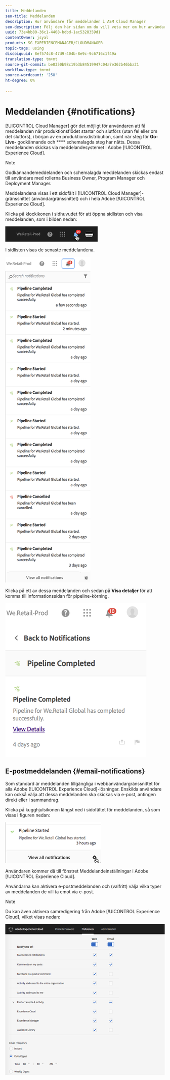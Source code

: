 ```yaml
---
title: Meddelanden
seo-title: Meddelanden
description: Hur användare får meddelanden i AEM Cloud Manager
seo-description: Följ den här sidan om du vill veta mer om hur användarna får meddelanden när en pipeline startas och slutförs - vare sig det gick eller inte lyckades - i AEM Cloud Manager.
uuid: 73e4bb80-36c1-4408-bdbd-1ac5328359d1
contentOwner: jsyal
products: SG_EXPERIENCEMANAGER/CLOUDMANAGER
topic-tags: using
discoiquuid: 8ef574c8-47d9-404b-8e9c-9c6716c1f49a
translation-type: tm+mt
source-git-commit: be0350b98c19b3b84519947c04a7e362b46bba21
workflow-type: tm+mt
source-wordcount: '258'
ht-degree: 0%

---
```



# Meddelanden {#notifications}

[!UICONTROL Cloud Manager] gör det möjligt för användaren att få meddelanden när produktionsflödet startar och slutförs (utan fel eller om det slutförs), i början av en produktionsdistribution, samt när steg för  **Go-Live-** godkännande och  **** schemalagda steg har nåtts. Dessa meddelanden skickas via meddelandesystemet i Adobe [!UICONTROL Experience Cloud].

>[!NOTE]
>
>Godkännandemeddelanden och schemalagda meddelanden skickas endast till användare med rollerna Business Owner, Program Manager och Deployment Manager.

Meddelandena visas i ett sidofält i [!UICONTROL Cloud Manager]-gränssnittet (användargränssnittet) och i hela Adobe [!UICONTROL Experience Cloud].

Klicka på klockikonen i sidhuvudet för att öppna sidlisten och visa meddelanden, som i bilden nedan:

![](assets/image2018-7-12_11-52-40.png)

I sidlisten visas de senaste meddelandena.

![](assets/screen_shot_2018-07-20at91406pm.png)

Klicka på ett av dessa meddelanden och sedan på **Visa detaljer** för att komma till informationssidan för pipeline-körning.

![](assets/screen_shot_2018-08-14at43503pm.png)

## E-postmeddelanden {#email-notifications}

Som standard är meddelanden tillgängliga i webbanvändargränssnittet för alla Adobe [!UICONTROL Experience Cloud]-lösningar. Enskilda användare kan också välja att dessa meddelanden ska skickas via e-post, antingen direkt eller i sammandrag.

Klicka på kugghjulsikonen längst ned i sidofältet för meddelanden, så som visas i figuren nedan:

![](assets/image2018-7-12_12-8-19.png)

Användaren kommer då till fönstret Meddelandeinställningar i Adobe [!UICONTROL Experience Cloud].

Användarna kan aktivera e-postmeddelanden och (valfritt) välja vilka typer av meddelanden de vill ta emot via e-post.

>[!NOTE]
>
>Du kan även aktivera samredigering från Adobe [!UICONTROL Experience Cloud], vilket visas nedan:

![](assets/image2018-7-12_12-10-51.png)
